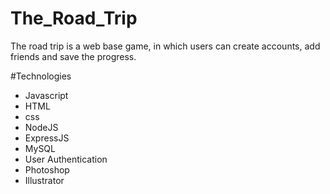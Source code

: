 # The_Road_Trip 

The road trip is a web base game, in which users can create accounts, add friends and save the progress. 

#Technologies

- Javascript
- HTML
- css
- NodeJS
- ExpressJS
- MySQL
- User Authentication
- Photoshop
- Illustrator
